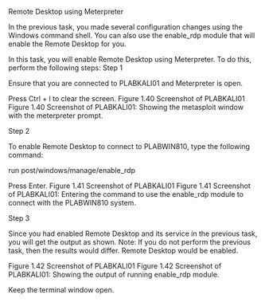 


 Remote Desktop using Meterpreter

In the previous task, you made several configuration changes using the Windows command shell. You can also use the enable_rdp module that will enable the Remote Desktop for you.

In this task, you will enable Remote Desktop using Meterpreter. To do this, perform the following steps:
Step 1

Ensure that you are connected to PLABKALI01 and Meterpreter is open.

Press Ctrl + l to clear the screen.
Figure 1.40 Screenshot of PLABKALI01
Figure 1.40 Screenshot of PLABKALI01: Showing the metasploit window with the meterpreter prompt.

Step 2

To enable Remote Desktop to connect to PLABWIN810, type the following command:

run post/windows/manage/enable_rdp

Press Enter.
Figure 1.41 Screenshot of PLABKALI01
Figure 1.41 Screenshot of PLABKALI01: Entering the command to use the enable_rdp module to connect with the PLABWIN810 system.

Step 3

Since you had enabled Remote Desktop and its service in the previous task, you will get the output as shown.
Note: If you do not perform the previous task, then the results would differ. Remote Desktop would be enabled.

Figure 1.42 Screenshot of PLABKALI01
Figure 1.42 Screenshot of PLABKALI01: Showing the output of running enable_rdp module.

Keep the terminal window open.
